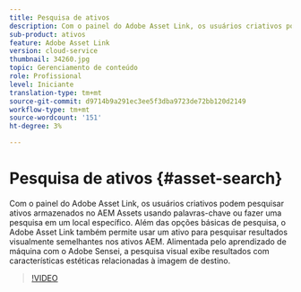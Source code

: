 ```yaml
---
title: Pesquisa de ativos
description: Com o painel do Adobe Asset Link, os usuários criativos podem pesquisar ativos armazenados no AEM Assets usando palavras-chave ou fazer uma pesquisa em um local específico. Além das opções básicas de pesquisa, o Adobe Asset Link também permite usar um ativo para pesquisar resultados visualmente semelhantes nos ativos AEM. Alimentada pelo aprendizado de máquina com o Adobe Sensei, a pesquisa visual exibe resultados com características estéticas relacionadas à imagem de destino.
sub-product: ativos
feature: Adobe Asset Link
version: cloud-service
thumbnail: 34260.jpg
topic: Gerenciamento de conteúdo
role: Profissional
level: Iniciante
translation-type: tm+mt
source-git-commit: d9714b9a291ec3ee5f3dba9723de72bb120d2149
workflow-type: tm+mt
source-wordcount: '151'
ht-degree: 3%

---
```



# Pesquisa de ativos {#asset-search}

Com o painel do Adobe Asset Link, os usuários criativos podem pesquisar ativos armazenados no AEM Assets usando palavras-chave ou fazer uma pesquisa em um local específico. Além das opções básicas de pesquisa, o Adobe Asset Link também permite usar um ativo para pesquisar resultados visualmente semelhantes nos ativos AEM. Alimentada pelo aprendizado de máquina com o Adobe Sensei, a pesquisa visual exibe resultados com características estéticas relacionadas à imagem de destino.

>[!VIDEO](https://video.tv.adobe.com/v/34260/?quality=12)
